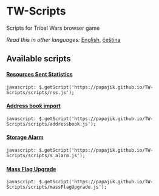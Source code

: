 # TW-Scripts
Scripts for Tribal Wars browser game

_Read this in other languages:_ [English](README.md), [čeština](README.cs.md)

## Available scripts

#### [Resources Sent Statistics](docs/rss_en.md)

```
javascript: $.getScript('https://papajik.github.io/TW-Scripts/scripts/rss.js');
```

#### [Address book import](docs/addressbook_en.md)

```
javascript: $.getScript('https://papajik.github.io/TW-Scripts/scripts/addressbook.js');
```

#### [Storage Alarm](docs/s_alarm_en.md)

```
javascript: $.getScript('https://papajik.github.io/TW-Scripts/scripts/s_alarm.js');
```

#### [Mass Flag Upgrade](docs/massFlagUpgrade_en.md)

```
javascript: $.getScript('https://papajik.github.io/TW-Scripts/scripts/massFlagUpgrade.js');
```